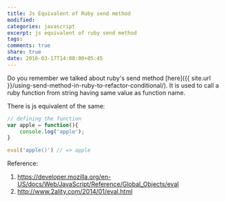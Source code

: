 ```yaml
---
title: Js Equivalent of Ruby send method
modified:
categories: javascript
excerpt: js equivalent of ruby send method
tags:
comments: true
share: true
date: 2016-03-17T14:08:00+05:45
---
```


Do you remember we talked about ruby's send method [here]({{ site.url }}/using-send-method-in-ruby-to-refactor-conditional/). It is used to call a ruby function from string having same value as function name.

There is js equivalent of the same:

~~~js
// defining the function
var apple = function(){
	console.log('apple');
}

eval('apple()') // => apple
~~~

Reference:

1. <https://developer.mozilla.org/en-US/docs/Web/JavaScript/Reference/Global_Objects/eval>
2. <http://www.2ality.com/2014/01/eval.html>
